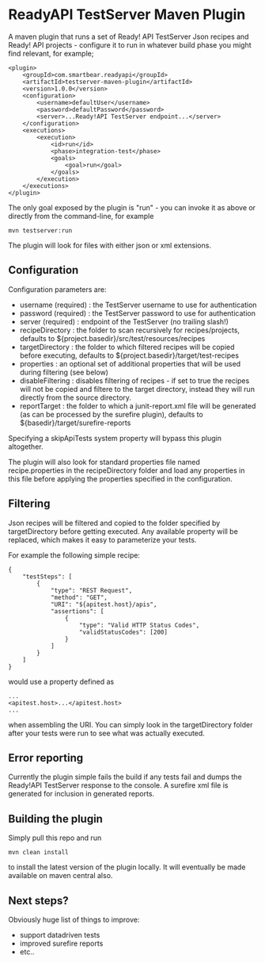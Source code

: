 # ReadyAPI TestServer Maven Plugin

A maven plugin that runs a set of Ready! API TestServer Json recipes and Ready! API projects - 
configure it to run in whatever build phase you might find relevant, for example;

```
<plugin>
    <groupId>com.smartbear.readyapi</groupId>
    <artifactId>testserver-maven-plugin</artifactId>
    <version>1.0.0</version>
    <configuration>
        <username>defaultUser</username>
        <password>defaultPassword</password>
        <server>...Ready!API TestServer endpoint...</server>
    </configuration>
    <executions>
        <execution>
            <id>run</id>
            <phase>integration-test</phase>
            <goals>
                <goal>run</goal>
            </goals>
        </execution>
    </executions>
</plugin>
```

The only goal exposed by the plugin is "run" - you can invoke it as above or directly from the command-line, for example

```
mvn testserver:run 
```

The plugin will look for files with either json or xml extensions.

## Configuration

Configuration parameters are:

* username (required) : the TestServer username to use for authentication
* password (required) : the TestServer password to use for authentication
* server (required) : endpoint of the TestServer (no trailing slash!)
* recipeDirectory : the folder to scan recursively for recipes/projects, defaults to ${project.basedir}/src/test/resources/recipes
* targetDirectory : the folder to which filtered recipes will be copied before executing, defaults
to ${project.basedir}/target/test-recipes
* properties : an optional set of additional properties that will be used during filtering (see below)
* disableFiltering : disables filtering of recipes - if set to true the recipes will not be copied and filtere
to the target directory, instead they will run directly from the source directory.
* reportTarget : the folder to which a junit-report.xml file will be generated (as can be processed by 
the surefire plugin), defaults to ${basedir}/target/surefire-reports

Specifying a skipApiTests system property will bypass this plugin altogether.

The plugin will also look for standard properties file named recipe.properties in the recipeDirectory folder and
load any properties in this file before applying the properties specified in the configuration.

## Filtering

Json recipes will be filtered and copied to the folder specified by targetDirectory before getting executed. 
Any available property will be replaced, which makes it easy to parameterize your tests.

For example the following simple recipe:

```
{
    "testSteps": [
        {
            "type": "REST Request",
            "method": "GET",
            "URI": "${apitest.host}/apis",
            "assertions": [
                {
                    "type": "Valid HTTP Status Codes",
                    "validStatusCodes": [200]
                }
            ]
        }
    ]
}
```

would use a property defined as 

```
...
<apitest.host>...</apitest.host>
...
```              

when assembling the URI. You can simply look in the targetDirectory folder after your tests were run to see what was 
actually executed.

## Error reporting

Currently the plugin simple fails the build if any tests fail and dumps the Ready!API TestServer 
response to the console. A surefire xml file is generated for inclusion in generated reports.

## Building the plugin

Simply pull this repo and run 

```
mvn clean install
```

to install the latest version of the plugin locally. It will eventually be made available on maven central also.


## Next steps?

Obviously huge list of things to improve:
- support datadriven tests
- improved surefire reports
- etc..
